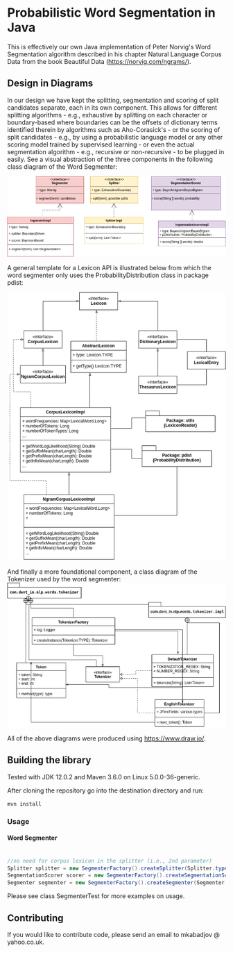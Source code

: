 <!--
Licensed to Dent-in Tech Solutions under one or more
contributor license agreements. See the NOTICE file distributed with
this work for additional information regarding copyright ownership.
Dent-in Tech Solutions licenses this file to You under the Apache License, Version 2.0
(the "License"); you may not use this file except in compliance with
the License. You may obtain a copy of the License at

    http://www.apache.org/licenses/LICENSE-2.0

Unless required by applicable law or agreed to in writing, software
distributed under the License is distributed on an "AS IS" BASIS,
WITHOUT WARRANTIES OR CONDITIONS OF ANY KIND, either express or implied.
See the License for the specific language governing permissions and
limitations under the License.
-->

Probabilistic Word Segmentation in Java
===========

This is effectively our own Java implementation of
Peter Norvig's Word Segmentation algorithm described in his
chapter Natural Language Corpus Data from the book Beautiful Data (https://norvig.com/ngrams/).

## Design in Diagrams

In our design we have kept the splitting, segmentation and scoring of split candidates
separate, each in its own component. This allows for different splitting algorithms - e.g., exhaustive by splitting on each character or boundary-based
where boundaries can be the offsets of dictionary terms identified therein by algorithms such as Aho-Corasick's -
 or the scoring of split candidates - e.g., by using a probabilistic language model or any other scoring model trained by supervised learning -
 or even the actual segmentation algorithm - e.g., recursive or non-recursive - to be plugged in easily. See a visual abstraction
 of the three components in the following class diagram of the Word Segmenter:

![Diagram](docs/diagrams/WordSegmenterClassDiagram.png)

A general template for a Lexicon API is illustrated below from which the word segmenter only uses the ProbabilityDistribution class in package pdist:

![Diagram](docs/diagrams/LexiconInterfacesAndClasses.png)

And finally a more foundational component, a class diagram of the Tokenizer used by the word segmenter:
![Diagram](docs/diagrams/TokenizerClassDiagram.png)

All of the above diagrams were produced using https://www.draw.io/.

## Building the library

Tested with JDK 12.0.2 and Maven 3.6.0 on Linux 5.0.0-36-generic.

After cloning the repository go into the destination directory and run:

```
mvn install
```

### Usage

#### Word Segmenter
```java

//no need for corpus lexicon in the splitter (i.e., 2nd parameter)
Splitter splitter = new SegmenterFactory().createSplitter(Splitter.type.EXHAUSTIVE, null);
SegmentationScorer scorer = new SegmenterFactory().createSegmentationScorer(unigramDataFileName, bigramDataFileName, totalNumberOfTokens, SegmentationScorer.type.BAYES_UNIGRAM);
Segmenter segmenter = new SegmenterFactory().createSegmenter(Segmenter.type.NORVIG, splitter, scorer);
```

Please see class SegmenterTest for more examples on usage.


## Contributing

If you would like to contribute code, please send an email to mkabadjov @ yahoo.co.uk.


